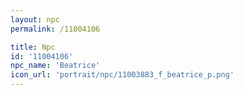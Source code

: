 ```yaml
---
layout: npc
permalink: /11004106

title: Npc
id: '11004106'
npc_name: 'Beatrice'
icon_url: 'portrait/npc/11003883_f_beatrice_p.png'
---
```

